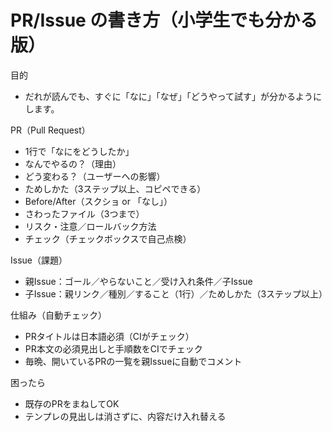 # PR/Issue の書き方（小学生でも分かる版）

目的

- だれが読んでも、すぐに「なに」「なぜ」「どうやって試す」が分かるようにします。

PR（Pull Request）

- 1行で「なにをどうしたか」
- なんでやるの？（理由）
- どう変わる？（ユーザーへの影響）
- ためしかた（3ステップ以上、コピペできる）
- Before/After（スクショ or 「なし」）
- さわったファイル（3つまで）
- リスク・注意／ロールバック方法
- チェック（チェックボックスで自己点検）

Issue（課題）

- 親Issue：ゴール／やらないこと／受け入れ条件／子Issue
- 子Issue：親リンク／種別／すること（1行）／ためしかた（3ステップ以上）

仕組み（自動チェック）

- PRタイトルは日本語必須（CIがチェック）
- PR本文の必須見出しと手順数をCIでチェック
- 毎晩、開いているPRの一覧を親Issueに自動でコメント

困ったら

- 既存のPRをまねしてOK
- テンプレの見出しは消さずに、内容だけ入れ替える
